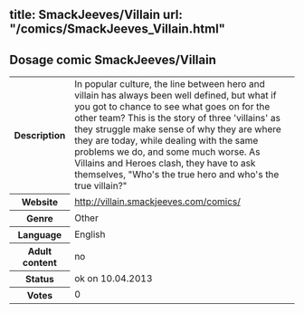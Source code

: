 title: SmackJeeves/Villain
url: "/comics/SmackJeeves_Villain.html"
---
Dosage comic SmackJeeves/Villain
-----------------------------------------

<table class="comicinfo">
<tr>
<th>Description</th><td>In popular culture, the line between hero and villain has always been well defined, but what if you got to chance to see what goes on for the other team? This is the story of three 'villains' as they struggle make sense of why they are where they are today, while dealing with the same problems we do, and some much worse. As Villains and Heroes clash, they have to ask themselves, &quot;Who's the true hero and who's the true villain?&quot;</td>
</tr>
<tr>
<th>Website</th><td><a href="http://villain.smackjeeves.com/comics/">http://villain.smackjeeves.com/comics/</a></td>
</tr>
<tr>
<th>Genre</th><td>Other</td>
</tr>
<tr>
<th>Language</th><td>English</td>
</tr>
<tr>
<th>Adult content</th><td>no</td>
</tr>
<tr>
<th>Status</th><td>ok on 10.04.2013</td>
</tr>
<tr>
<th>Votes</th><td>0</div></td>
</tr>
</table>

